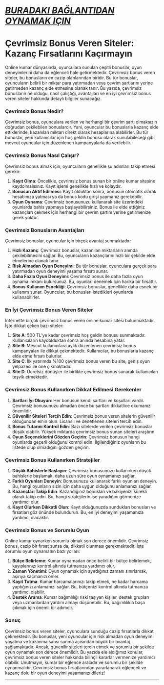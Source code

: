# [***BURADAKI BAĞLANTIDAN OYNAMAK IÇIN***](https://casinotr.link/gWCRZ4)

# Çevrimsiz Bonus Veren Siteler: Kazanç Fırsatlarını Kaçırmayın

Online kumar dünyasında, oyunculara sunulan çeşitli bonuslar, oyun deneyimlerini daha da eğlenceli hale getirmektedir. Çevrimsiz bonus veren siteler, bu bonusların en cazip olanlarından biridir. Bu tür bonuslar, oyuncuların belirli bir miktar para yatırmadan veya çevrim şartlarını yerine getirmeden kazanç elde etmesine olanak tanır. Bu yazıda, çevrimsiz bonusların ne olduğu, nasıl çalıştığı, avantajları ve en iyi çevrimsiz bonus veren siteler hakkında detaylı bilgiler sunacağız.

### Çevrimsiz Bonus Nedir?

Çevrimsiz bonus, oyunculara verilen ve herhangi bir çevrim şartı olmaksızın doğrudan çekilebilen bonuslardır. Yani, oyuncular bu bonuslarla kazanç elde ettiklerinde, kazanılan miktarı direkt olarak hesaplarına alabilirler. Bu tür bonuslar, yeni kullanıcılar için hoş geldin bonusu olarak sunulabileceği gibi, mevcut oyuncular için düzenlenen kampanyalarla da verilebilir.

### Çevrimsiz Bonus Nasıl Çalışır?

Çevrimsiz bonus almak için, oyuncuların genellikle şu adımları takip etmesi gerekir:

1. **Kayıt Olma**: Öncelikle, çevrimsiz bonus sunan bir online kumar sitesine kaydolmalısınız. Kayıt işlemi genellikle hızlı ve kolaydır.
2. **Bonusun Aktif Edilmesi**: Kayıt olduktan sonra, bonusun otomatik olarak hesabınıza yatması ya da bonus kodu girişi yapmanız gerekebilir.
3. **Oyun Oynama**: Çevrimsiz bonusunuzu kullanarak site üzerindeki oyunlarda bahis yapmaya başlayabilirsiniz. Bonus ile elde ettiğiniz kazançları çekmek için herhangi bir çevrim şartını yerine getirmenize gerek yoktur.

### Çevrimsiz Bonusların Avantajları

Çevrimsiz bonuslar, oyuncular için birçok avantaj sunmaktadır:

1. **Hızlı Kazanç**: Çevrimsiz bonuslar, kazanılan miktarların anında çekilebilmesini sağlar. Bu, oyuncuların kazançlarını hızlı bir şekilde elde etmelerine olanak tanır.
2. **Risk Almadan Oyun Deneyimi**: Bu tür bonuslar, oyunculara gerçek para yatırmadan oyun deneyimi yaşama fırsatı sunar.
3. **Daha Fazla Oyun Deneyimi**: Çevrimsiz bonus ile daha fazla oyun oynama imkanı bulursunuz. Bu, oyunları denemek için harika bir fırsattır.
4. **Bonus Kullanım Esnekliği**: Çevrimsiz bonuslar, genellikle daha esnek bir kullanım sunar. Oyuncular, bu bonusları istedikleri oyunlarda kullanabilirler.

### En İyi Çevrimsiz Bonus Veren Siteler

İnternette birçok çevrimsiz bonus veren online kumar sitesi bulunmaktadır. İşte dikkat çeken bazı siteler:

1. **Site A**: 500 TL’ye kadar çevrimsiz hoş geldin bonusu sunmaktadır. Kullanıcıların kaydolduktan sonra anında hesabına yatar.
2. **Site B**: Mevcut kullanıcılara aylık düzenlenen çevrimsiz bonus kampanyaları ile dikkat çekmektedir. Kullanıcılar, bu bonuslarla kazanç elde etme fırsatı bulurlar.
3. **Site C**: İlk yatırımda %100 çevrimsiz bonus veren bu site, geniş oyun yelpazesi ile öne çıkmaktadır.
4. **Site D**: Ücretsiz dönüşler ile birlikte çevrimsiz bonus sunarak kullanıcıları teşvik etmektedir.

### Çevrimsiz Bonus Kullanırken Dikkat Edilmesi Gerekenler

1. **Şartları İyi Okuyun**: Her bonusun kendi şartları ve koşulları vardır. Çevrimsiz bonusunuzu almadan önce bu şartları dikkatlice okumanız önemlidir.
2. **Güvenilir Siteleri Tercih Edin**: Çevrimsiz bonus veren sitelerin güvenilir olduğundan emin olun. Lisanslı ve denetlenen siteleri tercih edin.
3. **Bonus Tutarını Kontrol Edin**: Bazı sitelerde verilen çevrimsiz bonuslar düşük olabilir. Yüksek miktarda çevrimsiz bonus sunan siteleri araştırın.
4. **Oyun Seçeneklerini Gözden Geçirin**: Çevrimsiz bonusun hangi oyunlarda geçerli olduğunu kontrol edin. İlgilendiğiniz oyunların bu listede olup olmadığını gözden geçirin.

### Çevrimsiz Bonus Kullanırken Stratejiler

1. **Düşük Bahislerle Başlayın**: Çevrimsiz bonusunuzu kullanırken düşük bahislerle başlamak, daha uzun süre oyun oynamanızı sağlar.
2. **Farklı Oyunları Deneyin**: Bonusunuzu kullanarak farklı oyunları deneyin. Bu, hangi oyunların sizin için daha uygun olduğunu anlamanızı sağlar.
3. **Kazançları Takip Edin**: Kazandığınız bonusları ve bakiyenizi sürekli olarak takip edin. Bu, hangi stratejilerin işe yaradığını görmenize yardımcı olur.
4. **Kayıt Olurken Dikkatli Olun**: Kayıt olduğunuzda sundukları bonusları ve fırsatları göz önünde bulundurun. Bu, en iyi deneyimi yaşamanıza yardımcı olacaktır.

### Çevrimsiz Bonus ve Sorumlu Oyun

Online kumar oynarken sorumlu olmak son derece önemlidir. Çevrimsiz bonus, cazip bir fırsat sunsa da, dikkatli olunması gerekmektedir. İşte sorumlu oyun oynamanın bazı yolları:

1. **Bütçe Belirleme**: Kumar oynamadan önce belirli bir bütçe belirlemek, kayıplarınızı kontrol altında tutmanıza yardımcı olur.
2. **Zaman Yönetimi**: Oyun oynamak için ayırdığınız zamanı sınırlamak, aşırıya kaçmanızı önler.
3. **Kayıt Tutma**: Kumar harcamalarınızı takip etmek, ne kadar harcama yaptığınızı anlamanızı sağlar. Bu, bütçenizi kontrol altında tutmanıza yardımcı olabilir.
4. **Destek Arama**: Kumar bağımlılığı riski taşıyan kişiler, destek grupları veya uzmanlardan yardım almayı düşünebilir. Bu, bağımlılıkla başa çıkmak için önemli bir adımdır.

### Sonuç

Çevrimsiz bonus veren siteler, oyunculara sunduğu cazip fırsatlarla dikkat çekmektedir. Bu bonuslar, yeni oyuncular için risk almadan oyun deneyimi yaşatma ve kazanma şansı sunma açısından büyük bir avantaj sağlamaktadır. Ancak, güvenilir siteleri tercih etmek ve sorumlu bir şekilde oyun oynamak son derece önemlidir. Bu yazıda ele aldığımız konular, çevrimsiz bonus veren siteler hakkında bilinçli kararlar vermenize yardımcı olabilir. Unutmayın, kumar bir eğlence aracıdır ve sorumlu bir şekilde oynanmalıdır. Çevrimsiz bonus fırsatlarından yararlanarak eğlenceli ve kazanç dolu bir oyun deneyimi yaşamanızı dileriz!

***
